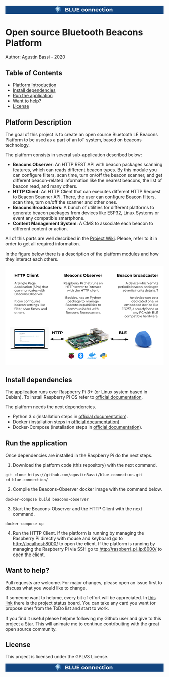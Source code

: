 ![header](doc/images/generals/header.png)

# Open source Bluetooth Beacons Platform

Author: Agustin Bassi - 2020

## 
## Table of Contents


* [Platform Introduction](#platform-introduction)
* [Install dependencies](#install-dependencies)
* [Run the application](#run-the-application)
* [Want to help?](#want-to-help-?)
* [License](#license)

## 
## Platform Description

The goal of this project is to create an open source Bluetooth LE Beacons Platform to be used as a part of an IoT system, based on beacons technology.

The platform consists in several sub-application described below:

* **Beacons Observer**: An HTTP REST API with beacon packages scanning features, which can reads different beacon types. By this module you can configure filters, scan time, turn on/off the beacon scanner, and get different beacon-related information like the nearest beacons, the list of beacon read, and many others.  
* **HTTP Client**: An HTTP Client that can executes different HTTP Request to Beacon Scanner API. There, the user can configure Beacon filters, scan time, turn on/off the scanner and other ones.  
* **Beacons Broadcasters**: A bunch of utilities for different platforms to generate beacon packages from devices like ESP32, Linux Systems or event any compatible smartphone.
* **Content Management System**: A CMS to associate each beacon to different content or action.

All of this parts are well described in the [Project Wiki](https://github.com/agustinBassi/blue-connection/wiki). Please, refer to it in order to get all required information.

In the figure below there is a description of the platform modules and how they interact each others.

![architecture](doc/images/generals/architecture.png)

## 
## Install dependencies


The application runs over Raspberry Pi 3+ (or Linux system based in Debian). To install Raspberry Pi OS refer to [official documentation](https://www.raspberrypi.org/documentation/installation/installing-images/).

The platform needs the next dependencies.

* Python 3.x (installation steps in [official documentation](https://python.org)).
* Docker (installation steps in [official documentation](https://docs.docker.com/get-docker/)).
* Docker-Compose (installation steps in [official documentation](https://docs.docker.com/compose/install/)).

## 
## Run the application

Once dependencies are installed in the Raspberry Pi do the next steps.

1. Download the platform code (this repository) with the next command.

```
git clone https://github.com/agustinBassi/blue-connection.git
cd blue-connection/
```

2. Compile the Beacons-Observer docker image with the command below.

```
docker-compose build beacons-observer
```

3. Start the Beacons-Observer and the HTTP Client with the next command.

```
docker-compose up
```

4. Run the HTTP Client. If the platform is running by managing the Raspberry Pi directly with mouse and keyboard go to [http://localhost:8000/](http://localhost:8000/) to open the client. If the platform is running by managing the Raspberry Pi via SSH go to [http://raspberri_pi_ip:8000/](http://raspberri_pi_ip:8000/) to open the client.

## 
## Want to help?

Pull requests are welcome. For major changes, please open an issue first to discuss what you would like to change.

If someone want to helpme, every bit of effort will be appreciated. In [this link](https://github.com/agustinBassi/blue-connection/projects/1) there is the project status board. You can take any card you want (or propose one) from the ToDo list and start to work.

If you find it useful please helpme following my Github user and give to this project a Star. This will animate me to continue contribuiting with the great open source community.

## 
## License

This project is licensed under the GPLV3 License.

![footer](doc/images/generals/footer.png)